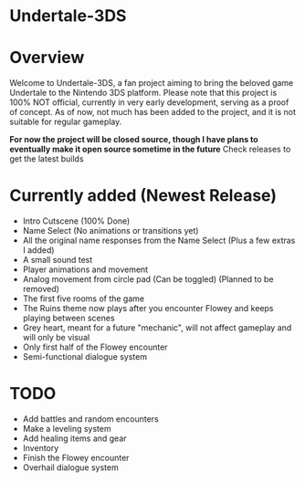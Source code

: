 # Undertale-3DS

# Overview
Welcome to Undertale-3DS, a fan project aiming to bring the beloved game Undertale to the Nintendo 3DS platform. Please note that this project is 100% NOT official, currently in very early development, serving as a proof of concept. As of now, not much has been added to the project, and it is not suitable for regular gameplay.

**For now the project will be closed source, though I have plans to eventually make it open source sometime in the future**
Check releases to get the latest builds

# Currently added (Newest Release)
- Intro Cutscene (100% Done)
- Name Select (No animations or transitions yet)
- All the original name responses from the Name Select (Plus a few extras I added)
- A small sound test
- Player animations and movement
- Analog movement from circle pad (Can be toggled) (Planned to be removed)
- The first five rooms of the game
- The Ruins theme now plays after you encounter Flowey and keeps playing between scenes
- Grey heart, meant for a future "mechanic", will not affect gameplay and will only be visual
- Only first half of the Flowey encounter
- Semi-functional dialogue system

# TODO
- Add battles and random encounters
- Make a leveling system
- Add healing items and gear
- Inventory
- Finish the Flowey encounter
- Overhail dialogue system

